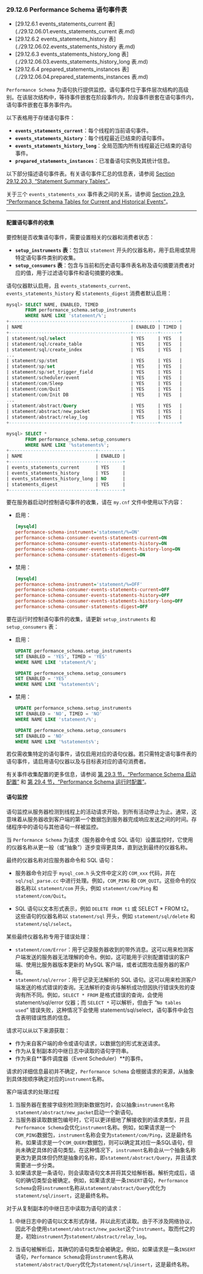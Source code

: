 ### 29.12.6 Performance Schema 语句事件表

- [29.12.6.1 events_statements_current 表](./29.12.06.01.events_statements_current 表.md)
- [29.12.6.2 events_statements_history 表](./29.12.06.02.events_statements_history 表.md)
- [29.12.6.3 events_statements_history_long 表](./29.12.06.03.events_statements_history_long 表.md)
- [29.12.6.4 prepared_statements_instances 表](./29.12.06.04.prepared_statements_instances 表.md)

`Performance Schema` 为语句执行提供监控。语句事件位于事件层次结构的高级别。在该层次结构中，等待事件嵌套在阶段事件内，阶段事件嵌套在语句事件内，语句事件嵌套在事务事件内。

以下表格用于存储语句事件：

- **`events_statements_current`**：每个线程的当前语句事件。
- **`events_statements_history`**：每个线程最近已结束的语句事件。
- **`events_statements_history_long`**：全局范围内所有线程最近已结束的语句事件。
- **`prepared_statements_instances`**：已准备语句实例及其统计信息。

以下部分描述语句事件表。有关语句事件汇总的信息表，请参阅 [Section 29.12.20.3, “Statement Summary Tables”](#section-29-12-20-3-statement-summary-tables)。

关于三个 `events_statements_xxx` 事件表之间的关系，请参阅 [Section 29.9, “Performance Schema Tables for Current and Historical Events”](#section-29-9-performance-schema-tables-for-current-and-historical-events)。

---

#### 配置语句事件的收集

要控制是否收集语句事件，需要设置相关的仪器和消费者状态：

- **`setup_instruments` 表**：包含以 `statement` 开头的仪器名称，用于启用或禁用特定语句事件类别的收集。
- **`setup_consumers` 表**：包含与当前和历史语句事件表名称及语句摘要消费者对应的值，用于过滤语句事件和语句摘要的收集。

语句仪器默认启用，且 `events_statements_current`、`events_statements_history` 和 `statements_digest` 消费者默认启用：

```sql
mysql> SELECT NAME, ENABLED, TIMED
       FROM performance_schema.setup_instruments
       WHERE NAME LIKE 'statement/%';
+---------------------------------------------+---------+-------+
| NAME                                        | ENABLED | TIMED |
+---------------------------------------------+---------+-------+
| statement/sql/select                        | YES     | YES   |
| statement/sql/create_table                  | YES     | YES   |
| statement/sql/create_index                  | YES     | YES   |
...
| statement/sp/stmt                           | YES     | YES   |
| statement/sp/set                            | YES     | YES   |
| statement/sp/set_trigger_field              | YES     | YES   |
| statement/scheduler/event                   | YES     | YES   |
| statement/com/Sleep                         | YES     | YES   |
| statement/com/Quit                          | YES     | YES   |
| statement/com/Init DB                       | YES     | YES   |
...
| statement/abstract/Query                    | YES     | YES   |
| statement/abstract/new_packet               | YES     | YES   |
| statement/abstract/relay_log                | YES     | YES   |
+---------------------------------------------+---------+-------+
```

```sql
mysql> SELECT *
       FROM performance_schema.setup_consumers
       WHERE NAME LIKE '%statements%';
+--------------------------------+---------+
| NAME                           | ENABLED |
+--------------------------------+---------+
| events_statements_current      | YES     |
| events_statements_history      | YES     |
| events_statements_history_long | NO      |
| statements_digest              | YES     |
+--------------------------------+---------+
```

要在服务器启动时控制语句事件的收集，请在 `my.cnf` 文件中使用以下内容：

- 启用：

  ```ini
  [mysqld]
  performance-schema-instrument='statement/%=ON'
  performance-schema-consumer-events-statements-current=ON
  performance-schema-consumer-events-statements-history=ON
  performance-schema-consumer-events-statements-history-long=ON
  performance-schema-consumer-statements-digest=ON
  ```

- 禁用：

  ```ini
  [mysqld]
  performance-schema-instrument='statement/%=OFF'
  performance-schema-consumer-events-statements-current=OFF
  performance-schema-consumer-events-statements-history=OFF
  performance-schema-consumer-events-statements-history-long=OFF
  performance-schema-consumer-statements-digest=OFF
  ```

要在运行时控制语句事件的收集，请更新 `setup_instruments` 和 `setup_consumers` 表：

- 启用：

  ```sql
  UPDATE performance_schema.setup_instruments
  SET ENABLED = 'YES', TIMED = 'YES'
  WHERE NAME LIKE 'statement/%';

  UPDATE performance_schema.setup_consumers
  SET ENABLED = 'YES'
  WHERE NAME LIKE '%statements%';
  ```

- 禁用：

  ```sql
  UPDATE performance_schema.setup_instruments
  SET ENABLED = 'NO', TIMED = 'NO'
  WHERE NAME LIKE 'statement/%';
  
  UPDATE performance_schema.setup_consumers
  SET ENABLED = 'NO'
  WHERE NAME LIKE '%statements%';
  ```

若仅需收集特定的语句事件，请仅启用对应的语句仪器。若只需特定语句事件表的语句事件，请启用语句仪器以及与目标表对应的语句消费者。

有关事件收集配置的更多信息，请参阅 [第 29.3 节，“Performance Schema 启动配置”](#section-29-3-performance-schema-startup-configuration) 和 [第 29.4 节，“Performance Schema 运行时配置”](#section-29-4-performance-schema-runtime-configuration)。

#### 语句监控

语句监控从服务器检测到线程上的活动请求开始，到所有活动停止为止。通常，这意味着从服务器收到客户端的第一个数据包到服务器完成响应发送之间的时间。存储程序中的语句与其他语句一样被监控。

当 `Performance Schema` 为请求（服务器命令或 SQL 语句）设置监控时，它使用的仪器名称从更一般（或“抽象”）逐步变得更具体，直到达到最终的仪器名称。

最终的仪器名称对应服务器命令和 SQL 语句：

- 服务器命令对应于 `mysql_com.h` 头文件中定义的 `COM_xxx` 代码，并在 `sql/sql_parse.cc` 中进行处理。例如，`COM_PING` 和 `COM_QUIT`。这些命令的仪器名称以 `statement/com` 开头，例如 `statement/com/Ping` 和 `statement/com/Quit`。
  
- SQL 语句以文本形式表示，例如 `DELETE FROM t1` 或 SELECT * FROM t2。这些语句的仪器名称以 `statement/sql` 开头，例如 `statement/sql/delete` 和 `statement/sql/select`。
  

某些最终仪器名称专用于错误处理：

- `statement/com/Error`：用于记录服务器收到的带外消息。这可以用来检测客户端发送的服务器无法理解的命令。例如，这可能用于识别配置错误的客户端、使用比服务器版本更新的 MySQL 客户端，或者试图攻击服务器的客户端。
- `statement/sql/error`：用于记录无法解析的 SQL 语句。这可以用来检测客户端发送的格式错误的查询。无法解析的查询与解析成功但因执行错误失败的查询有所不同。例如，`SELECT * FROM` 是格式错误的查询，会使用 statement/sql/error 仪器；而 `SELECT *` 可以解析，但由于 “`No tables used`” 错误失败，这种情况下会使用 statement/sql/select，语句事件中会包含表明错误性质的信息。

请求可以从以下来源获取：

- 作为来自客户端的命令或语句请求，以数据包的形式发送请求。
- 作为从复制副本的中继日志中读取的语句字符串。
- 作为来自**事件调度器（Event Scheduler）**的事件。

请求的详细信息最初并不确定，`Performance Schema` 会根据请求的来源，从抽象到具体按顺序确定对应的`instrument`名称。

客户端请求的处理过程

1. 当服务器在套接字级别检测到新数据包时，会以抽象`instrument`名称`statement/abstract/new_packet`启动一个新语句。
2. 当服务器读取数据包编号时，它可以更详细地了解接收到的请求类型，并且`Performance Schema`会优化`instrument`名称。例如，如果请求是一个`COM_PING`数据包，`instrument`名称会变为`statement/com/Ping`，这是最终名称。如果请求是一个`COM_QUERY`数据包，则可以确定其对应一条SQL语句，但尚未确定具体的语句类型。在这种情况下，`instrument`名称会从一个抽象名称更改为更具体但仍然是抽象的名称，即`statement/abstract/Query`，并且请求需要进一步分类。
3. 如果请求是一条语句，则会读取语句文本并将其交给解析器。解析完成后，语句的确切类型会被确定。例如，如果请求是一条`INSERT`语句，`Performance Schema`会将`instrument`名称从`statement/abstract/Query`优化为`statement/sql/insert`，这是最终名称。

对于从复制副本的中继日志中读取为语句的请求：

1. 中继日志中的语句以文本形式存储，并以此形式读取。由于不涉及网络协议，因此不会使用`statement/abstract/new_packet`这个`instrument`。取而代之的是，初始`instrument`为`statement/abstract/relay_log`。

2. 当语句被解析后，其确切的语句类型会被确定。例如，如果请求是一条`INSERT`语句，`Performance Schema`会将`instrument`名称从`statement/abstract/Query`优化为`statement/sql/insert`，这是最终名称。